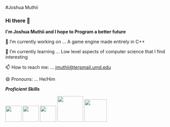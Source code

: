 #Joshua Muthii
### Hi there 👋


**I'm Joshua Muthii and I  hope to Program a better future** 

 🔭 I’m currently working on ... A game engine made entirely in C++
 
🌱 I’m currently learning ...  Low level aspects of computer science that I find interesting 

📫 How to reach me: ... jmuthii@terpmail.umd.edu

😄 Pronouns: ... He/Him

***Proficient Skills*** 


[<img src="https://github.com/Jkm036/Jkm036/assets/93635097/2f89260f-ec2d-4b2e-8acd-8ff9881d0e74" width="50"/>](https://angular.io/)
[<img src="https://github.com/Jkm036/Jkm036/assets/93635097/b0e84988-5e4d-4746-8b0d-e8de13c43315" width="50"/>](https://reactnative.dev/)
[<img src="https://github.com/Jkm036/Jkm036/assets/93635097/4fd4d90b-a776-429b-bfbb-2ec96d1f104a" width="50"/>](https://en.wikipedia.org/wiki/C_(programming_language))
[<img src="https://github.com/Jkm036/Jkm036/assets/93635097/e48491dc-0828-4c5f-b543-6698cdb7deb0" width="80"/>](https://en.cppreference.com/w/)
[<img src="https://github.com/Jkm036/Jkm036/assets/93635097/390b2227-5d1c-440b-b4e7-de059215c39a" width="70"/>](https://www.java.com/en/)




